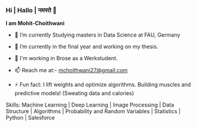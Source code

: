 ### Hi | Hallo | नमस्ते  👋


**I am Mohit-Choithwani**

- 🔭 I’m currently Studying masters in Data Science at FAU, Germany
- 🌱 I’m currently in the final year and working on my thesis.
- 🤖 I'm working in Brose as a Werkstudent.
- 📫 Reach me at:- mchoithwani27@gmail.com 

- ⚡ Fun fact: I lift weights and optimize algorithms. Building muscles and predictive models! (Sweating data and calories)

Skills: Machine Learning | Deep Learning | Image Processing | Data Structure | Algorithms | Probability and Random Variables | Statistics | Python | Salesforce
